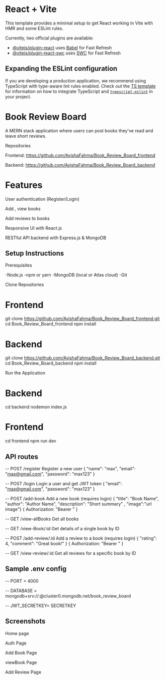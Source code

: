 # React + Vite

This template provides a minimal setup to get React working in Vite with HMR and some ESLint rules.

Currently, two official plugins are available:

- [@vitejs/plugin-react](https://github.com/vitejs/vite-plugin-react/blob/main/packages/plugin-react) uses [Babel](https://babeljs.io/) for Fast Refresh
- [@vitejs/plugin-react-swc](https://github.com/vitejs/vite-plugin-react/blob/main/packages/plugin-react-swc) uses [SWC](https://swc.rs/) for Fast Refresh

## Expanding the ESLint configuration

If you are developing a production application, we recommend using TypeScript with type-aware lint rules enabled. Check out the [TS template](https://github.com/vitejs/vite/tree/main/packages/create-vite/template-react-ts) for information on how to integrate TypeScript and [`typescript-eslint`](https://typescript-eslint.io) in your project.





# Book Review Board

A MERN stack application where users can post books they've read and leave short reviews.

Repositories

Frontend: https://github.com/AyishaFahma/Book_Review_Board_frontend

Backend: https://github.com/AyishaFahma/Book_Review_Board_backend


# Features
User authentication (Register/Login)

Add , view books

Add reviews to books

Responsive UI with React.js

RESTful API backend with Express.js & MongoDB

##  Setup Instructions

Prerequisites

-Node.js 
-npm or yarn
-MongoDB (local or Atlas cloud)
-Git


Clone Repositories

# Frontend
git clone https://github.com/AyishaFahma/Book_Review_Board_frontend.git
cd Book_Review_Board_frontend
npm install

# Backend
git clone https://github.com/AyishaFahma/Book_Review_Board_backend.git
cd Book_Review_Board_backend
npm install

Run the Application

# Backend
cd backend
nodemon index.js

# Frontend
cd frontend
npm run dev


## API routes


-- POST	/register	Register a new user 	        { "name": "max", "email": "max@gmail.com", "password": "max123" }

-- POST	/login	 Login a user and get JWT token	    { "email": "max@gmail.com", "password": "max123" }

-- POST	/add-book	Add a new book (requires login)	{ "title": "Book Name", "author": "Author Name", "description": "Short summary" , "image":"url image"}	     { Authorization: "Bearer <token>" }

-- GET	/view-allBooks	Get all books

-- GET	/view-Book/:id	Get details of a single book by ID

-- POST	/add-review/:id	  Add a review to a book (requires login)	  { "rating": 4, "comment": "Great book!" }	  { Authorization: "Bearer <token>" }

-- GET	/view-review/:id	Get all reviews for a specific book by ID



## Sample .env config

-- PORT = 4000

-- DATABASE = mongodb+srv://<username>:<password>@cluster0.mongodb.net/book_review_board

-- JWT_SECRETKEY= SECRETKEY

## Screenshots

Home page


Auth Page

Add Book Page

viewBook Page

Add Review Page
